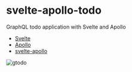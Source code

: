 # svelte-apollo-todo

GraphQL todo application with Svelte and Apollo

* [Svelte](https://svelte.dev/)
* [Apollo](https://www.apollographql.com/)
* [svelte-apollo](https://github.com/timhall/svelte-apollo)

![gtodo](https://user-images.githubusercontent.com/4873581/121010090-ed666300-c7cf-11eb-9c02-e5411d88719a.gif)

